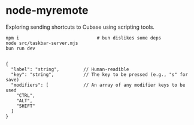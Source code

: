 # node-myremote

Exploring sending shortcuts to Cubase using scripting tools.

    npm i                             # bun dislikes some deps
    node src/taskbar-server.mjs
    bun run dev


    {
      "label": "string",         // Human-readible 
      "key": "string",           // The key to be pressed (e.g., "s" for save)
      "modifiers": [             // An array of any modifier keys to be used
        "CTRL", 
        "ALT",
        "SHIFT"
      ]
    }
    


